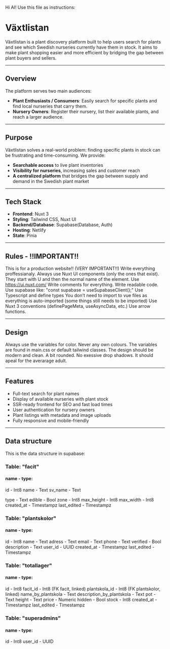 Hi AI! Use this file as instructions:

# Växtlistan

Växtlistan is a plant discovery platform built to help users search for plants and see which Swedish nurseries currently have them in stock. It aims to make plant shopping easier and more efficient by bridging the gap between plant buyers and sellers.

---

## Overview

The platform serves two main audiences:

- **Plant Enthusiasts / Consumers**: Easily search for specific plants and find local nurseries that carry them.
- **Nursery Owners**: Register their nursery, list their available plants, and reach a larger audience.

---

## Purpose

Växtlistan solves a real-world problem: finding specific plants in stock can be frustrating and time-consuming. We provide:

- **Searchable access** to live plant inventories
- **Visibility for nurseries**, increasing sales and customer reach
- **A centralized platform** that bridges the gap between supply and demand in the Swedish plant market

---

## Tech Stack

- **Frontend**: Nuxt 3
- **Styling**: Tailwind CSS, Nuxt UI
- **Backend/Database**: Supabase(Database, Auth)
- **Hosting**: Netlify
- **State**: Pinia

---

## Rules - !!IMPORTANT!!

This is for a production website!! (VERY IMPORTANT!!) Write everything proffessianaly.
Always use Nuxt UI components (only the ones that exist). They start with U and then the normal name of the element. Use https://ui.nuxt.com/
Write comments for everything. Write readable code.
Use supabase like: "const supabase = useSupabaseClient();"
Use Typescript and define types
You don't need to import to vue files as everything is auto-imported (some things still needs to be imported)
Use Nuxt 3 conventions (definePageMeta, useAsyncData, etc.)
Use arrow functions.

---

## Design

Always use the variables for color. Never any own colours. The variables are found in main.css or default tailwind classes.
The design should be modern and clean. A bit rounded. No exessive drop shadows. It should apeal for the averarage adult.

---

## Features

- Full-text search for plant names
- Display of available nurseries with plant stock
- SSR-ready frontend for SEO and fast load times
- User authentication for nursery owners
- Plant listings with metadata and image uploads
- Fully responsive and mobile-friendly

---

## Data structure

This is the data structure in supabase:

### Table: "facit"

#### name - type:

id - Int8
name - Text
sv_name - Text

type - Text
edible - Bool
zone - Int8
max_height - Int8
max_width - Int8
created_at - Timestampz
last_edited - Timestampz

### Table: "plantskolor"

#### name - type:

id - Int8
name - Text
adress - Text
email - Text
phone - Text
verified - Bool
description - Text
user_id - UUID
created_at - Timestampz
last_edited - Timestampz

### Table: "totallager"

#### name - type:

id - Int8
facit_id - Int8 (FK facit, linked)
plantskola_id - Int8 (FK plantskolor, linked)
name_by_plantskola - Text
description_by_plantskola - Text
pot - Text
height - Text
price - Numeric
hidden - Bool
stock - Int8
created_at - Timestampz
last_edited - Timestampz

### Table: "superadmins"

#### name - type:

id - Int8
user_id - UUID

